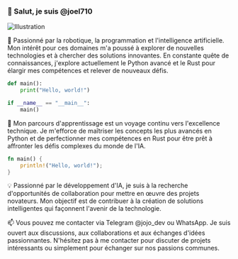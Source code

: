 ### 👋 Salut, je suis @joel710

![Illustration](https://example.com/illustration.jpg)

🤖 Passionné par la robotique, la programmation et l'intelligence artificielle. Mon intérêt pour ces domaines m'a poussé à explorer de nouvelles technologies et à chercher des solutions innovantes. En constante quête de connaissances, j'explore actuellement le Python avancé et le Rust pour élargir mes compétences et relever de nouveaux défis.

```python
def main():
    print("Hello, world!")

if __name__ == "__main__":
    main()
```

🌱 Mon parcours d'apprentissage est un voyage continu vers l'excellence technique. Je m'efforce de maîtriser les concepts les plus avancés en Python et de perfectionner mes compétences en Rust pour être prêt à affronter les défis complexes du monde de l'IA.

```rust
fn main() {
    println!("Hello, world!");
}
```

💡 Passionné par le développement d'IA, je suis à la recherche d'opportunités de collaboration pour mettre en œuvre des projets novateurs. Mon objectif est de contribuer à la création de solutions intelligentes qui façonnent l'avenir de la technologie.

📫 Vous pouvez me contacter via Telegram @jojo_dev ou WhatsApp. Je suis ouvert aux discussions, aux collaborations et aux échanges d'idées passionnantes. N'hésitez pas à me contacter pour discuter de projets intéressants ou simplement pour échanger sur nos passions communes.

<!---
joel710/joel710 is a ✨ special ✨ repository because its `README.md` (this file) appears on your GitHub profile.
You can click the Preview link to take a look at your changes.
--->
